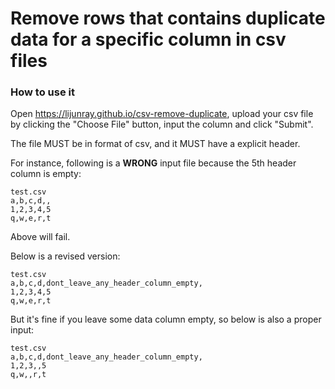 # Remove rows that contains duplicate data for a specific column in csv files

### How to use it
Open https://lijunray.github.io/csv-remove-duplicate, upload your csv file by clicking the "Choose File" button, input the column and click "Submit".

The file MUST be in format of csv, and it MUST have a explicit header.

For instance, following is a **WRONG** input file because the 5th header column is empty:
```
test.csv
a,b,c,d,,
1,2,3,4,5
q,w,e,r,t
```
Above will fail.

Below is a revised version:
```
test.csv
a,b,c,d,dont_leave_any_header_column_empty,
1,2,3,4,5
q,w,e,r,t
```
But it's fine if you leave some data column empty, so below is also a proper input:
```
test.csv
a,b,c,d,dont_leave_any_header_column_empty,
1,2,3,,5
q,w,,r,t
```
